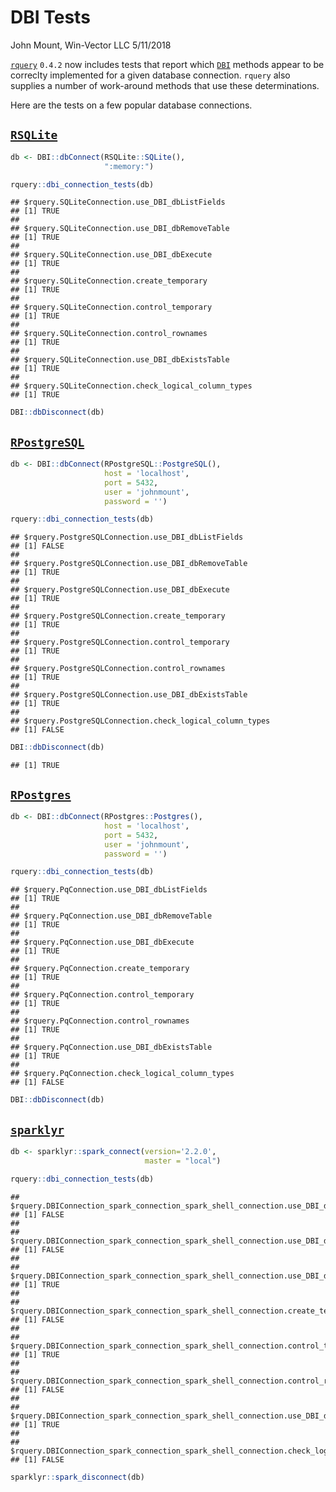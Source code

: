 DBI Tests
================
John Mount, Win-Vector LLC
5/11/2018

[`rquery`](https://github.com/WinVector/rquery) `0.4.2` now includes tests that report which [`DBI`](https://CRAN.R-project.org/package=DBI) methods appear to be correclty implemented for a given database connection. `rquery` also supplies a number of work-around methods that use these determinations.

Here are the tests on a few popular database connections.

[`RSQLite`](https://CRAN.R-project.org/package=RSQLite)
-------------------------------------------------------

``` r
db <- DBI::dbConnect(RSQLite::SQLite(), 
                     ":memory:")

rquery::dbi_connection_tests(db)
```

    ## $rquery.SQLiteConnection.use_DBI_dbListFields
    ## [1] TRUE
    ## 
    ## $rquery.SQLiteConnection.use_DBI_dbRemoveTable
    ## [1] TRUE
    ## 
    ## $rquery.SQLiteConnection.use_DBI_dbExecute
    ## [1] TRUE
    ## 
    ## $rquery.SQLiteConnection.create_temporary
    ## [1] TRUE
    ## 
    ## $rquery.SQLiteConnection.control_temporary
    ## [1] TRUE
    ## 
    ## $rquery.SQLiteConnection.control_rownames
    ## [1] TRUE
    ## 
    ## $rquery.SQLiteConnection.use_DBI_dbExistsTable
    ## [1] TRUE
    ## 
    ## $rquery.SQLiteConnection.check_logical_column_types
    ## [1] TRUE

``` r
DBI::dbDisconnect(db)
```

[`RPostgreSQL`](https://CRAN.R-project.org/package=RPostgreSQL)
---------------------------------------------------------------

``` r
db <- DBI::dbConnect(RPostgreSQL::PostgreSQL(),
                     host = 'localhost',
                     port = 5432,
                     user = 'johnmount',
                     password = '')

rquery::dbi_connection_tests(db)
```

    ## $rquery.PostgreSQLConnection.use_DBI_dbListFields
    ## [1] FALSE
    ## 
    ## $rquery.PostgreSQLConnection.use_DBI_dbRemoveTable
    ## [1] TRUE
    ## 
    ## $rquery.PostgreSQLConnection.use_DBI_dbExecute
    ## [1] TRUE
    ## 
    ## $rquery.PostgreSQLConnection.create_temporary
    ## [1] TRUE
    ## 
    ## $rquery.PostgreSQLConnection.control_temporary
    ## [1] TRUE
    ## 
    ## $rquery.PostgreSQLConnection.control_rownames
    ## [1] TRUE
    ## 
    ## $rquery.PostgreSQLConnection.use_DBI_dbExistsTable
    ## [1] TRUE
    ## 
    ## $rquery.PostgreSQLConnection.check_logical_column_types
    ## [1] FALSE

``` r
DBI::dbDisconnect(db)
```

    ## [1] TRUE

[`RPostgres`](https://CRAN.R-project.org/package=RPostgres)
-----------------------------------------------------------

``` r
db <- DBI::dbConnect(RPostgres::Postgres(),
                     host = 'localhost',
                     port = 5432,
                     user = 'johnmount',
                     password = '')

rquery::dbi_connection_tests(db)
```

    ## $rquery.PqConnection.use_DBI_dbListFields
    ## [1] TRUE
    ## 
    ## $rquery.PqConnection.use_DBI_dbRemoveTable
    ## [1] TRUE
    ## 
    ## $rquery.PqConnection.use_DBI_dbExecute
    ## [1] TRUE
    ## 
    ## $rquery.PqConnection.create_temporary
    ## [1] TRUE
    ## 
    ## $rquery.PqConnection.control_temporary
    ## [1] TRUE
    ## 
    ## $rquery.PqConnection.control_rownames
    ## [1] TRUE
    ## 
    ## $rquery.PqConnection.use_DBI_dbExistsTable
    ## [1] TRUE
    ## 
    ## $rquery.PqConnection.check_logical_column_types
    ## [1] FALSE

``` r
DBI::dbDisconnect(db)
```

[`sparklyr`](https://CRAN.R-project.org/package=sparklyr)
---------------------------------------------------------

``` r
db <- sparklyr::spark_connect(version='2.2.0', 
                              master = "local")

rquery::dbi_connection_tests(db)
```

    ## $rquery.DBIConnection_spark_connection_spark_shell_connection.use_DBI_dbListFields
    ## [1] FALSE
    ## 
    ## $rquery.DBIConnection_spark_connection_spark_shell_connection.use_DBI_dbRemoveTable
    ## [1] FALSE
    ## 
    ## $rquery.DBIConnection_spark_connection_spark_shell_connection.use_DBI_dbExecute
    ## [1] TRUE
    ## 
    ## $rquery.DBIConnection_spark_connection_spark_shell_connection.create_temporary
    ## [1] FALSE
    ## 
    ## $rquery.DBIConnection_spark_connection_spark_shell_connection.control_temporary
    ## [1] TRUE
    ## 
    ## $rquery.DBIConnection_spark_connection_spark_shell_connection.control_rownames
    ## [1] FALSE
    ## 
    ## $rquery.DBIConnection_spark_connection_spark_shell_connection.use_DBI_dbExistsTable
    ## [1] TRUE
    ## 
    ## $rquery.DBIConnection_spark_connection_spark_shell_connection.check_logical_column_types
    ## [1] FALSE

``` r
sparklyr::spark_disconnect(db)
```

